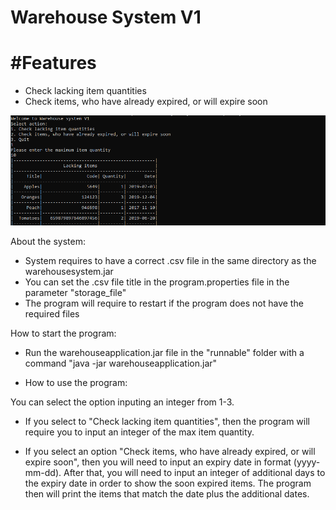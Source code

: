 # Warehouse System V1

# #Features

* Check lacking item quantities
* Check items, who have already expired, or will expire soon

![DEMO](/demo.png)

About the system:
* System requires to have a correct .csv file in the same directory as the warehousesystem.jar
* You can set the .csv file title in the program.properties file in the parameter "storage_file"
* The program will require to restart if the program does not have the required files


How to start the program:
* Run the warehouseapplication.jar file in the "runnable" folder with a command "java -jar warehouseapplication.jar"

* How to use the program: 

You can select the option inputing an integer from 1-3.

* If you select to "Check lacking item quantities", then the program will require you to input an integer of the max item quantity.

* If you select an option "Check items, who have already expired, or will expire soon", then you will need to input an expiry date in format (yyyy-mm-dd).
After that, you will need to input an integer of additional days to the expiry date in order to show the soon expired items. The program then will print the items that match the date plus the additional dates.
